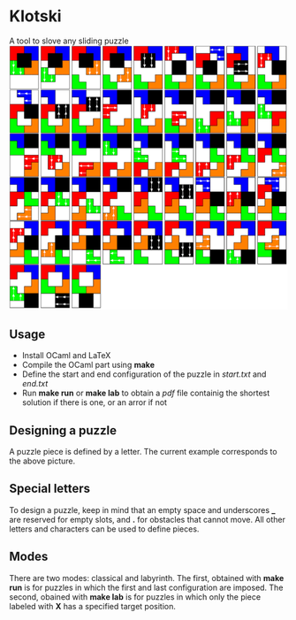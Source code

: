 # Klotski
A tool to slove any sliding puzzle
![illustration](img.png) 

## Usage
- Install OCaml and LaTeX
- Compile the OCaml part using **make**
- Define the start and end configuration of the puzzle in *start.txt* and *end.txt*
- Run **make run** or **make lab** to obtain a *pdf* file containig the shortest solution if there is one, or an arror if not

## Designing a puzzle
A puzzle piece is defined by a letter. The current example corresponds to the above picture.

## Special letters
To design a puzzle, keep in mind that an empty space and underscores **_** are reserved for empty slots, and **.** for obstacles that cannot move. All other letters and characters can be used to define pieces.

## Modes 
There are two modes: classical and labyrinth. The first, obtained with **make run** is for puzzles in which the first and last configuration are imposed. The second, obained with **make lab** is for puzzles in which only the piece labeled with **X** has a specified target position.